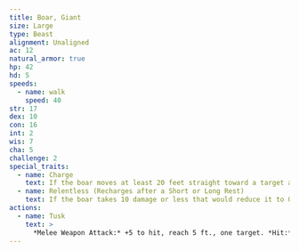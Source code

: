 ```yaml
---
title: Boar, Giant
size: Large
type: Beast
alignment: Unaligned
ac: 12
natural_armor: true
hp: 42
hd: 5
speeds:
  - name: walk
    speed: 40
str: 17
dex: 10
con: 16
int: 2
wis: 7
cha: 5
challenge: 2
special_traits:
  - name: Charge
    text: If the boar moves at least 20 feet straight toward a target and then hits it with a tusk attack on the same turn, the target takes an extra 7 (2d6)  slashing damage. If the target is a creature, it must succeed on a DC 13 Strength saving throw or be knocked prone.
  - name: Relentless (Recharges after a Short or Long Rest)
    text: If the boar takes 10 damage or less that would reduce it to 0 hit points, it is reduced to 1 hit point instead.
actions:
  - name: Tusk
    text: >
      *Melee Weapon Attack:* +5 to hit, reach 5 ft., one target. *Hit:* 10 (2d6 + 3) slashing damage.
---
```

